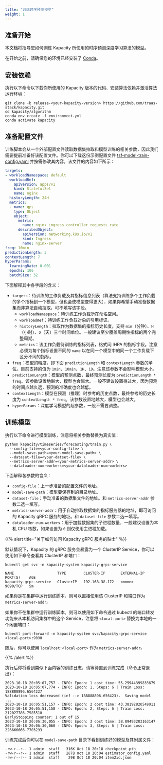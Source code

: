 ```yaml
---
title: "训练时序预测模型"
weight: 1
---
```


## 准备开始

本文档将指导您如何训练 Kapacity 所使用的时序预测深度学习算法的模型。

在开始之前，请确保您的环境已经安装了 [Conda](https://docs.conda.io/en/latest/)。

## 安装依赖

执行以下命令以下载你所使用的 Kapacity 版本的代码、安装算法依赖并激活算法运行环境：

```shell
git clone -b release-<your-kapacity-version> https://github.com/traas-stack/kapacity.git
cd kapacity/algorithm
conda env create -f environment.yml
conda activate kapacity
```

## 准备配置文件

训练脚本会从一个外部配置文件读取数据集拉取和模型训练的相关参数，因此我们需要提前准备好该配置文件。你可以下载这份示例配置文件 [tsf-model-train-config.yaml](/examples/algorithm/tsf-model-train-config.yaml) 并按需修改其内容，该文件的内容如下所示：

```yaml
targets:
- workloadNamespace: default
  workloadRef:
    apiVersion: apps/v1
    kind: StatefulSet
    name: nginx
  historyLength: 24H
  metrics:
  - name: qps
    type: Object
    object:
      metric:
        name: nginx_ingress_controller_requests_rate
      describedObject:
        apiVersion: networking.k8s.io/v1
        kind: Ingress
        name: nginx-server
freq: 10min
predictionLength: 3
contextLength: 7
hyperParams:
  learningRate: 0.001
  epochs: 100
  batchSize: 32
```

下面解释其中各字段的含义：

- `targets`：待训练的工作负载及其指标信息列表（算法支持训练多个工作负载的多个指标到一个模型，但也会使模型变得更大），如果你希望手动准备数据集而非算法自动拉取，可不填写该字段。
  - `workloadNamespace`：待训练工作负载所在命名空间。
  - `workloadRef`：待训练工作负载对象的引用标识。
  - `historyLength`：拉取作为数据集的指标历史长度，支持 `min`（分钟）、`H`（小时）、`D`（天）三个时间单位。一般建议至少覆盖周期性指标的两个完整周期。
  - `metrics`：该工作负载待训练的指标列表，格式同 IHPA 的指标字段。注意必须为每个指标设置不同的 `name` 以在同一个模型中的同一个工作负载下区分不同的指标。
- `freq`：模型的精度，即下面 `predictionLength` 和 `contextLength` 参数的单位。目前支持的值为 `1min`、`10min`、`1H`、`1D`。注意该参数不会影响模型大小。
- `predictionLength`：模型的预测点数，最终预测长度为 `predictionLength * freq`。该参数设置地越大，模型也会越大。一般不建议设置得过大，因为预测的时间点越久远，预测的准确度也会越低。
- `contextLength`：模型在预测（推理）时参考的历史点数，最终参考的历史长度为 `contextLength * freq`。该参数设置地越大，模型也会越大。
- `hyperParams`：深度学习模型的超参数，一般不需要调整。

## 训练模型

执行以下命令进行模型训练，注意将相关参数替换为真实值：

```shell
python kapacity/timeseries/forecasting/train.py \
  --config-file=<your-config-file> \
  --model-save-path=<your-model-save-path> \
  --dataset-file=<your-datset-file> \
  --metrics-server-addr=<your-metrics-server-addr> \
  --dataloader-num-workers=<your-dataloader-num-workers>
```

下面解释各参数的含义：

- `config-file`：上一步准备的配置文件的地址。
- `model-save-path`：模型要保存到的目录地址。
- `dataset-file`：手动准备的数据集文件的地址。和 `metrics-server-addr` 参数二选一填写。
- `metrics-server-addr`：用于自动拉取数据集的指标服务器的地址，即可访问的 Kapacity gRPC 服务的地址。和 `dataset-file` 参数二选一填写。
- `dataloader-num-workers`：用于加载数据集的子进程数量，一般建议设置为本机 CPU 核数，如果设置为 `0` 则仅使用主进程加载。

{{% alert title="关于如何访问 Kapacity gRPC 服务的贴士" %}}

默认情况下，Kapacity 的 gRPC 服务会暴露为一个 ClusterIP Service，你可以使用如下命令查看其 ClusterIP 和端口：

```shell
kubectl get svc -n kapacity-system kapacity-grpc-service
```

```
NAME                    TYPE        CLUSTER-IP       EXTERNAL-IP   PORT(S)    AGE
kapacity-grpc-service   ClusterIP   192.168.38.172   <none>        9090/TCP   5m
```

如果你是在集群中运行训练脚本，则可以直接使用该 ClusterIP 和端口作为 `metrics-server-addr`。

如果你不在集群中运行训练脚本，则可以使用如下命令通过 kubectl 的端口转发功能来从本机访问集群中的这个 Service，注意将 `<local-port>` 替换为本地的一个闲置端口：

```shell
kubectl port-forward -n kapacity-system svc/kapacity-grpc-service <local-port>:9090
```

随后，你可以使用 `localhost:<local-port>` 作为 `metrics-server-addr`。

{{% /alert %}}

执行后你将看到类似下面内容的训练日志，请等待直到训练完成（命令正常退出）：

```
2023-10-18 20:05:07,757 - INFO: Epoch: 1 cost time: 55.25944399833679
2023-10-18 20:05:07,774 - INFO: Epoch: 1, Steps: 6 | Train Loss: 188888896.6564227
Validation loss decreased (inf --> 188888896.656423).  Saving model ...
2023-10-18 20:05:51,157 - INFO: Epoch: 2 cost time: 43.38192820549011
2023-10-18 20:05:51,158 - INFO: Epoch: 2, Steps: 6 | Train Loss: 212027786.7585510
EarlyStopping counter: 1 out of 15
2023-10-18 20:06:30,055 - INFO: Epoch: 3 cost time: 38.89493203163147
2023-10-18 20:06:30,060 - INFO: Epoch: 3, Steps: 6 | Train Loss: 226666666.7703293
```

训练完成后你可以在 `model-save-path` 目录下看到训练好的模型及其附属文件：

```
-rw-r--r-- 1 admin  staff   316K Oct 18 20:18 checkpoint.pth
-rw-r--r-- 1 admin  staff   287B Oct 18 20:04 estimator_config.yaml
-rw-r--r-- 1 admin  staff    29B Oct 18 20:04 item2id.json
```
